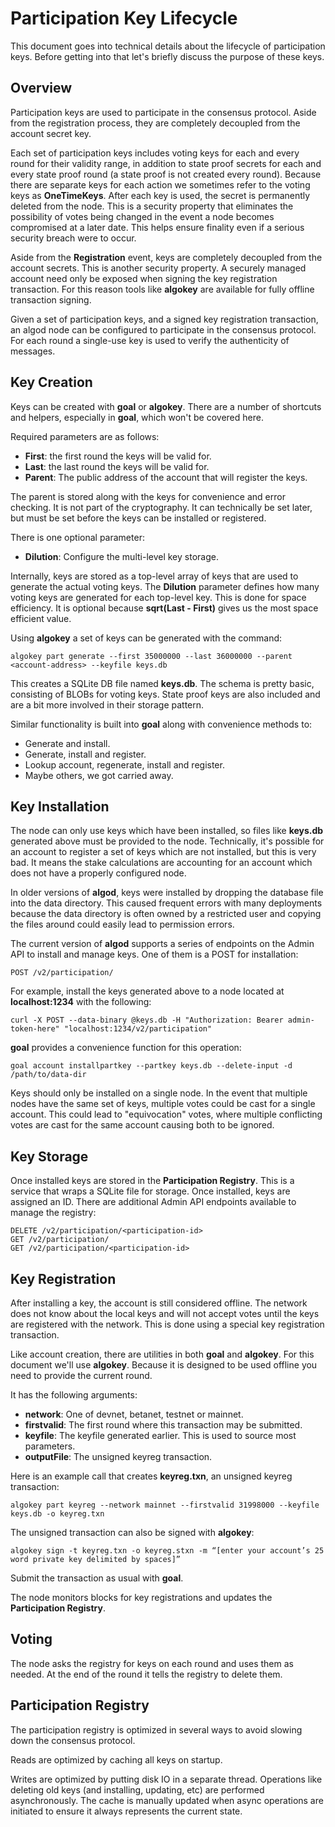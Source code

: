 # Participation Key Lifecycle

This document goes into technical details about the lifecycle of participation
keys. Before getting into that let's briefly discuss the purpose of these keys.

## Overview
Participation keys are used to participate in the consensus protocol. Aside
from the registration process, they are completely decoupled from the account
secret key.

Each set of participation keys includes voting keys for each and every round
for their validity range, in addition to state proof secrets for each and every
state proof round (a state proof is not created every round). Because there
are separate keys for each action we sometimes refer to the voting keys as
**OneTimeKeys**. After each key is used, the secret is permanently deleted from
the node. This is a security property that eliminates the possibility of votes
being changed in the event a node becomes compromised at a later date. This
helps ensure finality even if a serious security breach were to occur.

Aside from the **Registration** event, keys are completely decoupled from the
account secrets. This is another security property. A securely managed account
need only be exposed when signing the key registration transaction. For this
reason tools like **algokey** are available for fully offline transaction
signing.

Given a set of participation keys, and a signed key registration transaction,
an algod node can be configured to participate in the consensus protocol.
For each round a single-use key is used to verify the authenticity of messages.

## Key Creation

Keys can be created with **goal** or **algokey**. There are a number of
shortcuts and helpers, especially in **goal**, which won't be covered here.

Required parameters are as follows:
* **First**: the first round the keys will be valid for.
* **Last**: the last round the keys will be valid for.
* **Parent**: The public address of the account that will register the keys.

The parent is stored along with the keys for convenience and error checking.
It is not part of the cryptography. It can technically be set later, but must
be set before the keys can be installed or registered.

There is one optional parameter:
* **Dilution**: Configure the multi-level key storage.

Internally, keys are stored as a top-level array of keys that are used to
generate the actual voting keys. The **Dilution** parameter defines how many
voting keys are generated for each top-level key. This is done for space
efficiency. It is optional because **sqrt(Last - First)** gives us the most
space efficient value.

Using **algokey** a set of keys can be generated with the command:
```
algokey part generate --first 35000000 --last 36000000 --parent <account-address> --keyfile keys.db
```

This creates a SQLite DB file named **keys.db**. The schema is pretty basic,
consisting of BLOBs for voting keys. State proof keys are also included and are
a bit more involved in their storage pattern.

Similar functionality is built into **goal** along with convenience methods to:
* Generate and install.
* Generate, install and register.
* Lookup account, regenerate, install and register.
* Maybe others, we got carried away.

## Key Installation

The node can only use keys which have been installed, so files like **keys.db**
generated above must be provided to the node. Technically, it's possible for
an account to register a set of keys which are not installed, but this is very
bad. It means the stake calculations are accounting for an account which does
not have a properly configured node.

In older versions of **algod**, keys were installed by dropping the database
file into the data directory. This caused frequent errors with many deployments
because the data directory is often owned by a restricted user and copying the
files around could easily lead to permission errors.

The current version of **algod** supports a series of endpoints on the Admin API
to install and manage keys. One of them is a POST for installation:

```
POST /v2/participation/
```

For example, install the keys generated above to a node located at **localhost:1234** with the following:
```
curl -X POST --data-binary @keys.db -H "Authorization: Bearer admin-token-here" "localhost:1234/v2/participation"
```

**goal** provides a convenience function for this operation:
```
goal account installpartkey --partkey keys.db --delete-input -d /path/to/data-dir
```

Keys should only be installed on a single node. In the event that multiple
nodes have the same set of keys, multiple votes could be cast for a single
account. This could lead to "equivocation" votes, where multiple conflicting
votes are cast for the same account causing both to be ignored.

## Key Storage

Once installed keys are stored in the **Participation Registry**. This is a
service that wraps a SQLite file for storage. Once installed, keys are assigned
an ID. There are additional Admin API endpoints available to manage the
registry:

```
DELETE /v2/participation/<participation-id>
GET /v2/participation/
GET /v2/participation/<participation-id>
```

## Key Registration

After installing a key, the account is still considered offline. The network
does not know about the local keys and will not accept votes until the keys are
registered with the network. This is done using a special key registration
transaction.

Like account creation, there are utilities in both **goal** and **algokey**.
For this document we'll use **algokey**. Because it is designed to be used offline
you need to provide the current round.

It has the following arguments:
* **network**: One of devnet, betanet, testnet or mainnet.
* **firstvalid**: The first round where this transaction may be submitted.
* **keyfile**: The keyfile generated earlier. This is used to source most parameters.
* **outputFile**: The unsigned keyreg transaction.

Here is an example call that creates **keyreg.txn**, an unsigned keyreg transaction:
```
algokey part keyreg --network mainnet --firstvalid 31998000 --keyfile keys.db -o keyreg.txn
```

The unsigned transaction can also be signed with **algokey**:
```
algokey sign -t keyreg.txn -o keyreg.stxn -m “[enter your account’s 25 word private key delimited by spaces]”
```

Submit the transaction as usual with **goal**.

The node monitors blocks for key registrations and updates the **Participation Registry**.

## Voting

The node asks the registry for keys on each round and uses them as needed. At
the end of the round it tells the registry to delete them.

## Participation Registry

The participation registry is optimized in several ways to avoid slowing down
the consensus protocol.

Reads are optimized by caching all keys on startup.

Writes are optimized by putting disk IO in a separate thread. Operations like
deleting old keys (and installing, updating, etc) are performed asynchronously.
The cache is manually updated when async operations are initiated to ensure it
always represents the current state.
